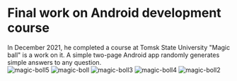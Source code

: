 # Final work on Android development course

In December 2021, he completed a course at Tomsk State University
"Magic ball" is a work on it.
A simple two-page Android app randomly generates simple answers to any question.
<br>
![magic-boll5](https://user-images.githubusercontent.com/94881316/178144893-814b9d6e-2a40-4c25-b53e-512d06a88d4d.png)
![magic-boll](https://user-images.githubusercontent.com/94881316/178144876-f2f36a39-3054-495c-93b6-5f1bed7b8827.png)
![magic-boll3](https://user-images.githubusercontent.com/94881316/178144890-12ac2407-057e-4832-87a5-2b0f09f8fefb.png)
![magic-boll4](https://user-images.githubusercontent.com/94881316/178144892-dd18d33b-2487-4ca5-b817-be3e93478fdf.png)
![magic-boll2](https://user-images.githubusercontent.com/94881316/178144885-15c97ab6-dbfa-461a-b9b5-c24c8e7d13b2.png)

